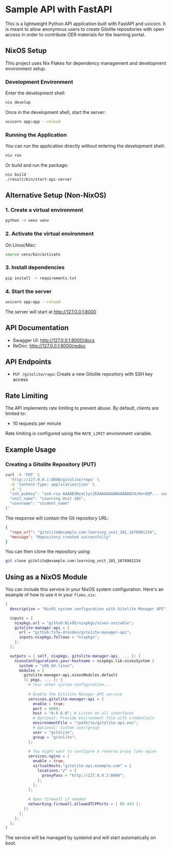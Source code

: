 # Sample API with FastAPI

This is a lightweight Python API application built with FastAPI and uvicorn. It is meant to allow anonymous users to create Gitolite repositories with open access
in order to contribute OER materials for the learning portal.

## NixOS Setup

This project uses Nix Flakes for dependency management and development environment setup.

### Development Environment

Enter the development shell:

```bash
nix develop
```

Once in the development shell, start the server:

```bash
uvicorn app:app --reload
```

### Running the Application

You can run the application directly without entering the development shell:

```bash
nix run
```

Or build and run the package:

```bash
nix build
./result/bin/start-api-server
```

## Alternative Setup (Non-NixOS)

### 1. Create a virtual environment

```bash
python -m venv venv
```

### 2. Activate the virtual environment

On Linux/Mac:
```bash
source venv/bin/activate
```

### 3. Install dependencies

```bash
pip install -r requirements.txt
```

### 4. Start the server

```bash
uvicorn app:app --reload
```

The server will start at http://127.0.0.1:8000

## API Documentation

- Swagger UI: http://127.0.0.1:8000/docs
- ReDoc: http://127.0.0.1:8000/redoc

## API Endpoints

- `PUT /gitolite/repo`: Create a new Gitolite repository with SSH key access

## Rate Limiting

The API implements rate limiting to prevent abuse. By default, clients are limited to:
- 10 requests per minute

Rate limiting is configured using the `RATE_LIMIT` environment variable.

## Example Usage

### Creating a Gitolite Repository (PUT)

```bash
curl -X 'PUT' \
  'http://127.0.0.1:8000/gitolite/repo' \
  -H 'Content-Type: application/json' \
  -d '{
  "ssh_pubkey": "ssh-rsa AAAAB3NzaC1yc2EAAAADAQABAAABAQC0/Ho+OQP... user@example.com",
  "unit_name": "Learning Unit 101",
  "username": "student_name"
}'
```

The response will contain the Git repository URL:

```json
{
  "repo_url": "gitolite@example.com:learning_unit_101_1678901234",
  "message": "Repository created successfully"
}
```

You can then clone the repository using:

```bash
git clone gitolite@example.com:learning_unit_101_1678901234
```

## Using as a NixOS Module

You can include this service in your NixOS system configuration. Here's an example of how to use it in your `flake.nix`:

```nix
{
  description = "NixOS system configuration with Gitolite Manager API";

  inputs = {
    nixpkgs.url = "github:NixOS/nixpkgs/nixos-unstable";
    gitolite-manager-api = {
      url = "github:fsfw-dresden/gitolite-manager-api";
      inputs.nixpkgs.follows = "nixpkgs";
    };
  };

  outputs = { self, nixpkgs, gitolite-manager-api, ... }: {
    nixosConfigurations.your-hostname = nixpkgs.lib.nixosSystem {
      system = "x86_64-linux";
      modules = [
        gitolite-manager-api.nixosModules.default
        ({ pkgs, ... }: {
          # Your other system configuration...
          
          # Enable the Gitolite Manager API service
          services.gitolite-manager-api = {
            enable = true;
            port = 8000;
            host = "0.0.0.0"; # Listen on all interfaces
            # Optional: Provide environment file with credentials
            environmentFile = "/path/to/gitolite-api.env";
            # Optional: Custom user/group
            user = "gitolite";
            group = "gitolite";
          };
          
          # You might want to configure a reverse proxy like nginx
          services.nginx = {
            enable = true;
            virtualHosts."gitolite-api.example.com" = {
              locations."/" = {
                proxyPass = "http://127.0.0.1:8000";
              };
            };
          };
          
          # Open firewall if needed
          networking.firewall.allowedTCPPorts = [ 80 443 ];
        })
      ];
    };
  };
}
```

The service will be managed by systemd and will start automatically on boot.







